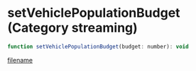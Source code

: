 # setVehiclePopulationBudget (Category streaming)

```js
function setVehiclePopulationBudget(budget: number): void
```

[filename](setVehiclePopulationBudget_m.md ':include')